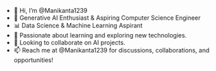 - 👋 Hi, I’m @Manikanta1239
- 🌟 Generative AI Enthusiast & Aspiring Computer Science Engineer
- 📊 Data Science & Machine Learning Aspirant
- 👀 Passionate about learning and exploring new technologies.
- 💞️ Looking to collaborate on AI projects.
- 📫 Reach me at @Manikanta1239 for discussions, collaborations, and opportunities!

<!---
Manikanta1239/Manikanta1239 is a ✨ special ✨ repository because its `README.md` (this file) appears on your GitHub profile.
You can click the Preview link to take a look at your changes.
--->
